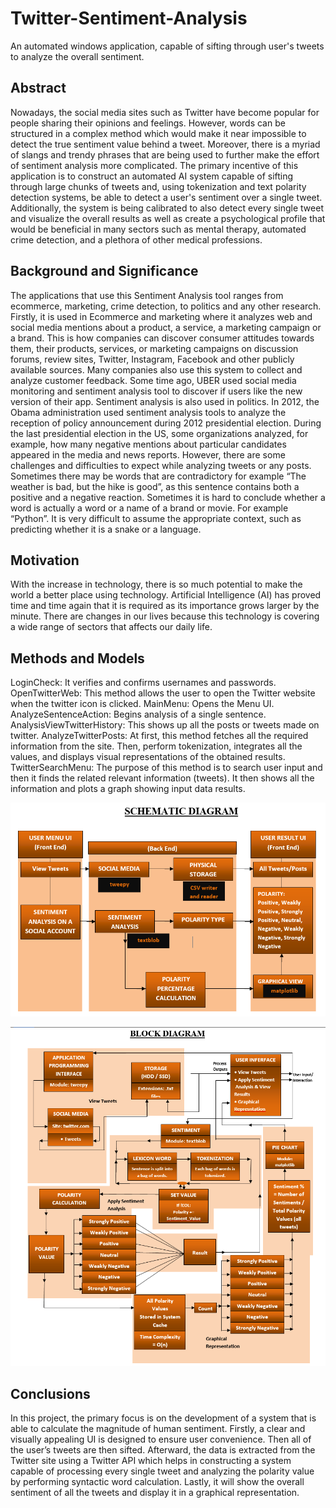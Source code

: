 # **Twitter-Sentiment-Analysis**
An automated windows application, capable of sifting through user's tweets to analyze the overall sentiment.


## **Abstract**
Nowadays, the social media sites such as Twitter have become popular for people sharing their opinions and feelings. However, words can be structured in a complex method which would make it near impossible to detect the true sentiment value behind a tweet. Moreover, there is a myriad of slangs and trendy phrases that are being used to further make the effort of sentiment analysis more complicated. The primary incentive of this application is to construct an automated AI system capable of sifting through large chunks of tweets and, using tokenization and text polarity detection systems, be able to detect a user's sentiment over a single tweet. Additionally, the system is being calibrated to also detect every single tweet and visualize the overall results as well as create a psychological profile that would be beneficial in many sectors such as mental therapy, automated crime detection, and a plethora of other medical professions.


## Background and Significance
The applications that use this Sentiment Analysis tool ranges from ecommerce, marketing, crime detection, to politics and any other research. Firstly, it is used in Ecommerce and marketing where it analyzes web and social media mentions about a product, a service, a marketing campaign or a brand. This is how companies can discover consumer attitudes towards them, their products, services, or marketing campaigns on discussion forums, review sites, Twitter, Instagram, Facebook and other publicly available sources. Many companies also use this system to collect and analyze customer feedback. Some time ago, UBER used social media monitoring and sentiment analysis tool to discover if users like the new version of their app. Sentiment analysis is also used in politics. In 2012, the Obama administration used sentiment analysis tools to analyze the reception of policy announcement during 2012 presidential election. During the last presidential election in the US, some organizations analyzed, for example, how many negative mentions about particular candidates appeared in the media and news reports. However, there are some challenges and difficulties to expect while analyzing tweets or any posts. Sometimes there may be words that are contradictory for example “The weather is bad, but the hike is good”, as this sentence contains both a positive and a negative reaction. Sometimes it is hard to conclude whether a word is actually a word or a name of a brand or movie. For example “Python”.  It is very difficult to assume the appropriate context, such as predicting whether it is a snake or a language.


## Motivation
With the increase in technology, there is so much potential to make the world a better place using technology. Artificial Intelligence (AI) has proved time and time again that it is required as its importance grows larger by the minute. There are changes in our lives because this technology is covering a wide range of sectors that affects our daily life. 


## Methods and Models
LoginCheck: It verifies and confirms usernames and passwords.
OpenTwitterWeb: This method allows the user to open the Twitter website when the twitter icon is clicked.
MainMenu: Opens the Menu UI.
AnalyzeSentenceAction: Begins analysis of a single sentence.
AnalysisViewTwitterHistory: This shows up all the posts or tweets made on twitter.
AnalyzeTwitterPosts: At first, this method fetches all the required information from the site. Then, perform tokenization, integrates all the values, and displays visual representations of the obtained results.
TwitterSearchMenu: The purpose of this method is to search user input and then it finds the related relevant information (tweets). It then shows all the information and plots a graph showing input data results.

![alt text](https://github.com/shahriar-rahman/Twitter-Sentiment-Analysis/blob/main/Schematic%20Diagram.PNG)

![alt text](https://github.com/shahriar-rahman/Twitter-Sentiment-Analysis/blob/main/Block%20Diagram.PNG)

## Conclusions
In this project, the primary focus is on the development of a system that is able to calculate the magnitude of human sentiment. Firstly, a clear and visually appealing UI is designed to ensure user convenience. Then all of the user’s tweets are then sifted. Afterward, the data is extracted from the Twitter site using a Twitter API which helps in constructing a system capable of processing every single tweet and analyzing the polarity value by performing syntactic word calculation. Lastly, it will show the overall sentiment of all the tweets and display it in a graphical representation.
